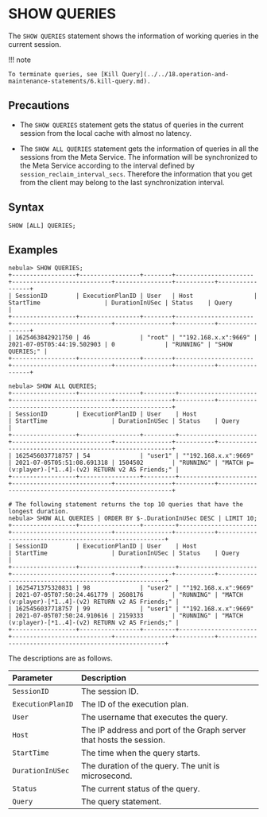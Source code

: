 # SHOW QUERIES

The `SHOW QUERIES` statement shows the information of working queries in the current session.

!!! note

    To terminate queries, see [Kill Query](../../18.operation-and-maintenance-statements/6.kill-query.md).

## Precautions

- The `SHOW QUERIES` statement gets the status of queries in the current session from the local cache with almost no latency.

- The `SHOW ALL QUERIES` statement gets the information of queries in all the sessions from the Meta Service. The information will be synchronized to the Meta Service according to the interval defined by `session_reclaim_interval_secs`. Therefore the information that you get from the client may belong to the last synchronization interval.

## Syntax

```ngql
SHOW [ALL] QUERIES;
```

## Examples

```ngql
nebula> SHOW QUERIES;
+------------------+-----------------+--------+----------------------+----------------------------+----------------+-----------+-----------------+
| SessionID        | ExecutionPlanID | User   | Host                 | StartTime                  | DurationInUSec | Status    | Query           |
+------------------+-----------------+--------+----------------------+----------------------------+----------------+-----------+-----------------+
| 1625463842921750 | 46              | "root" | ""192.168.x.x":9669" | 2021-07-05T05:44:19.502903 | 0              | "RUNNING" | "SHOW QUERIES;" |
+------------------+-----------------+--------+----------------------+----------------------------+----------------+-----------+-----------------+

nebula> SHOW ALL QUERIES;
+------------------+-----------------+---------+----------------------+----------------------------+----------------+-----------+---------------------------------------------------------+
| SessionID        | ExecutionPlanID | User    | Host                 | StartTime                  | DurationInUSec | Status    | Query                                                   |
+------------------+-----------------+---------+----------------------+----------------------------+----------------+-----------+---------------------------------------------------------+
| 1625456037718757 | 54              | "user1" | ""192.168.x.x":9669" | 2021-07-05T05:51:08.691318 | 1504502        | "RUNNING" | "MATCH p=(v:player)-[*1..4]-(v2) RETURN v2 AS Friends;" |
+------------------+-----------------+---------+----------------------+----------------------------+----------------+-----------+---------------------------------------------------------+

# The following statement returns the top 10 queries that have the longest duration.
nebula> SHOW ALL QUERIES | ORDER BY $-.DurationInUSec DESC | LIMIT 10;
+------------------+-----------------+---------+----------------------+----------------------------+----------------+-----------+-------------------------------------------------------+
| SessionID        | ExecutionPlanID | User    | Host                 | StartTime                  | DurationInUSec | Status    | Query                                                 |
+------------------+-----------------+---------+----------------------+----------------------------+----------------+-----------+-------------------------------------------------------+
| 1625471375320831 | 98              | "user2" | ""192.168.x.x":9669" | 2021-07-05T07:50:24.461779 | 2608176        | "RUNNING" | "MATCH (v:player)-[*1..4]-(v2) RETURN v2 AS Friends;" |
| 1625456037718757 | 99              | "user1" | ""192.168.x.x":9669" | 2021-07-05T07:50:24.910616 | 2159333        | "RUNNING" | "MATCH (v:player)-[*1..4]-(v2) RETURN v2 AS Friends;" |
+------------------+-----------------+---------+----------------------+----------------------------+----------------+-----------+-------------------------------------------------------+
```

The descriptions are as follows.

| Parameter         | Description                                                         |
| :---              | :---                                                                |
| `SessionID`       | The session ID.                                                     |
| `ExecutionPlanID` | The ID of the execution plan.                                       |
| `User`            | The username that executes the query.                               |
| `Host`            | The IP address and port of the Graph server that hosts the session. |
| `StartTime`       | The time when the query starts.                                     |
| `DurationInUSec`  | The duration of the query. The unit is microsecond.                 |
| `Status`          | The current status of the query.                                    |
| `Query`           | The query statement.                                                |
